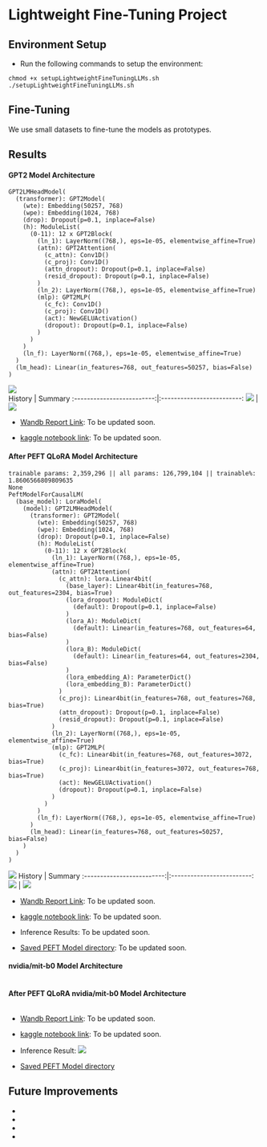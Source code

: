 # Lightweight Fine-Tuning Project
<!-- embedd output.png and output.png -->
[image1]: ./output.png
[image2]: ./images/gpt2train.png
[image3]: ./images/gpt2RunHistory.png
[image4]: ./images/GPT2Summary.png
[image5]: ./images/pefttrain.png
[image6]: ./images/peftRunHistory.png
[image7]: ./images/PEFTSummary.png

## Environment Setup

- Run the following commands to setup the environment:

```
chmod +x setupLightweightFineTuningLLMs.sh  
./setupLightweightFineTuningLLMs.sh
```

## Fine-Tuning

We use small datasets to fine-tune the models as prototypes.

## Results  

#### GPT2 Model Architecture

```
GPT2LMHeadModel(
  (transformer): GPT2Model(
    (wte): Embedding(50257, 768)
    (wpe): Embedding(1024, 768)
    (drop): Dropout(p=0.1, inplace=False)
    (h): ModuleList(
      (0-11): 12 x GPT2Block(
        (ln_1): LayerNorm((768,), eps=1e-05, elementwise_affine=True)
        (attn): GPT2Attention(
          (c_attn): Conv1D()
          (c_proj): Conv1D()
          (attn_dropout): Dropout(p=0.1, inplace=False)
          (resid_dropout): Dropout(p=0.1, inplace=False)
        )
        (ln_2): LayerNorm((768,), eps=1e-05, elementwise_affine=True)
        (mlp): GPT2MLP(
          (c_fc): Conv1D()
          (c_proj): Conv1D()
          (act): NewGELUActivation()
          (dropout): Dropout(p=0.1, inplace=False)
        )
      )
    )
    (ln_f): LayerNorm((768,), eps=1e-05, elementwise_affine=True)
  )
  (lm_head): Linear(in_features=768, out_features=50257, bias=False)
)
```

![][image2]  
History      |  Summary
:-------------------------:|:-------------------------:
![][image3]                | ![][image4]  

- [Wandb Report Link](https://wandb.ai/peft/peft/runs/3z5z3z3z?workspace=user-peft): To be updated soon.

- [kaggle notebook link](https://www.kaggle.com/peft/peft-gpt2): To be updated soon.

#### After PEFT QLoRA Model Architecture

```
trainable params: 2,359,296 || all params: 126,799,104 || trainable%: 1.8606566809809635
None
PeftModelForCausalLM(
  (base_model): LoraModel(
    (model): GPT2LMHeadModel(
      (transformer): GPT2Model(
        (wte): Embedding(50257, 768)
        (wpe): Embedding(1024, 768)
        (drop): Dropout(p=0.1, inplace=False)
        (h): ModuleList(
          (0-11): 12 x GPT2Block(
            (ln_1): LayerNorm((768,), eps=1e-05, elementwise_affine=True)
            (attn): GPT2Attention(
              (c_attn): lora.Linear4bit(
                (base_layer): Linear4bit(in_features=768, out_features=2304, bias=True)
                (lora_dropout): ModuleDict(
                  (default): Dropout(p=0.1, inplace=False)
                )
                (lora_A): ModuleDict(
                  (default): Linear(in_features=768, out_features=64, bias=False)
                )
                (lora_B): ModuleDict(
                  (default): Linear(in_features=64, out_features=2304, bias=False)
                )
                (lora_embedding_A): ParameterDict()
                (lora_embedding_B): ParameterDict()
              )
              (c_proj): Linear4bit(in_features=768, out_features=768, bias=True)
              (attn_dropout): Dropout(p=0.1, inplace=False)
              (resid_dropout): Dropout(p=0.1, inplace=False)
            )
            (ln_2): LayerNorm((768,), eps=1e-05, elementwise_affine=True)
            (mlp): GPT2MLP(
              (c_fc): Linear4bit(in_features=768, out_features=3072, bias=True)
              (c_proj): Linear4bit(in_features=3072, out_features=768, bias=True)
              (act): NewGELUActivation()
              (dropout): Dropout(p=0.1, inplace=False)
            )
          )
        )
        (ln_f): LayerNorm((768,), eps=1e-05, elementwise_affine=True)
      )
      (lm_head): Linear(in_features=768, out_features=50257, bias=False)
    )
  )
)
```

![][image5]
History      |  Summary
:-------------------------:|:-------------------------:
![][image6]                | ![][image7]  

- [Wandb Report Link](https://api.wandb.ai/links/bow1226/r6g4akdw): To be updated soon.
- [kaggle notebook link](https://www.kaggle.com/peft/peft-qlora): To be updated soon.

- Inference Results: To be updated soon.

- [Saved PEFT Model directory](https://github.com/polarbeargo/Apply-Lightweight-Fine-Tuning-LLMs/tree/main/segformer-scene-parse-150-lora): To be updated soon.

#### nvidia/mit-b0 Model Architecture

```
```

#### After PEFT QLoRA nvidia/mit-b0 Model Architecture

```
```

- [Wandb Report Link](https://wandb.ai/peft/peft/runs/3z5z3z3z?workspace=user-peft): To be updated soon.
- [kaggle notebook link](https://www.kaggle.com/peft/peft-qlora): To be updated soon.

- Inference Result:
![][image1]
- [Saved PEFT Model directory](https://github.com/polarbeargo/Apply-Lightweight-Fine-Tuning-LLMs/tree/main/segformer-scene-parse-150-lora)

## Future Improvements

-
-
-
-
